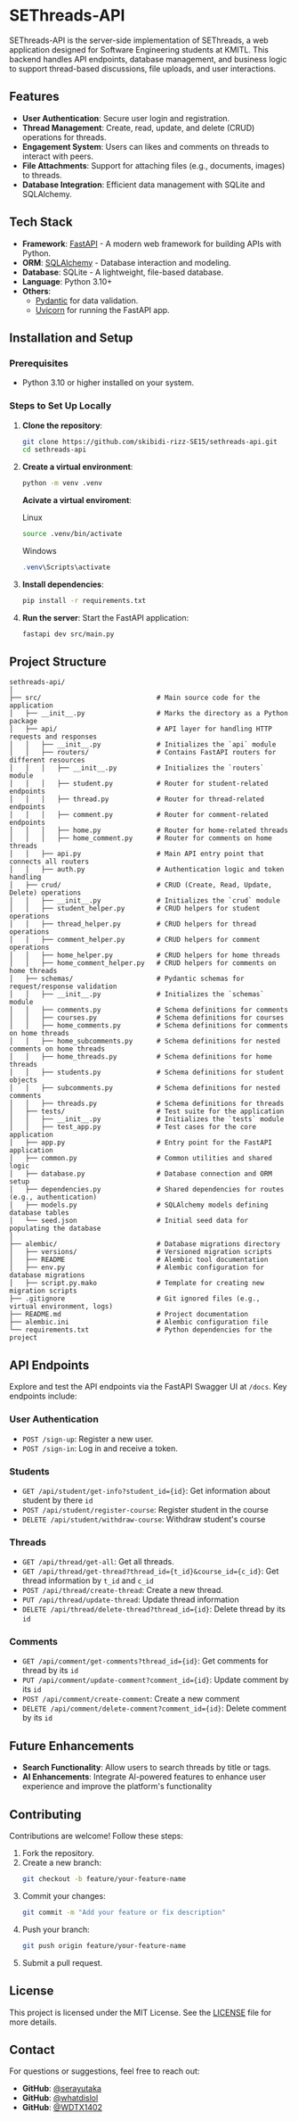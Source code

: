 # SEThreads-API

SEThreads-API is the server-side implementation of SEThreads, a web application designed for Software Engineering students at KMITL. This backend handles API endpoints, database management, and business logic to support thread-based discussions, file uploads, and user interactions.

## Features

- **User Authentication**: Secure user login and registration.
- **Thread Management**: Create, read, update, and delete (CRUD) operations for threads.
- **Engagement System**: Users can likes and comments on threads to interact with peers.
- **File Attachments**: Support for attaching files (e.g., documents, images) to threads.
- **Database Integration**: Efficient data management with SQLite and SQLAlchemy.

## Tech Stack

- **Framework**: [FastAPI](https://fastapi.tiangolo.com/) - A modern web framework for building APIs with Python.
- **ORM**: [SQLAlchemy](https://www.sqlalchemy.org/) - Database interaction and modeling.
- **Database**: SQLite - A lightweight, file-based database.
- **Language**: Python 3.10+
- **Others**:
  - [Pydantic](https://pydantic-docs.helpmanual.io/) for data validation.
  - [Uvicorn](https://www.uvicorn.org/) for running the FastAPI app.

## Installation and Setup

### Prerequisites
- Python 3.10 or higher installed on your system.

### Steps to Set Up Locally

1. **Clone the repository**:
   ```bash
   git clone https://github.com/skibidi-rizz-SE15/sethreads-api.git
   cd sethreads-api
   ```

2. **Create a virtual environment**:
   ```bash
   python -m venv .venv
   ```
   **Acivate a virtual enviroment**:

   Linux
   ```bash
   source .venv/bin/activate
   ```
   Windows
   ```powershell
   .venv\Scripts\activate
   ```
   

4. **Install dependencies**:
   ```bash
   pip install -r requirements.txt
   ```

5. **Run the server**:
   Start the FastAPI application:
   ```bash
   fastapi dev src/main.py
   ```

## Project Structure

```plaintext
sethreads-api/
│
├── src/                             # Main source code for the application
│   ├── __init__.py                  # Marks the directory as a Python package
│   ├── api/                         # API layer for handling HTTP requests and responses
│   │   ├── __init__.py              # Initializes the `api` module
│   │   ├── routers/                 # Contains FastAPI routers for different resources
│   │   │   ├── __init__.py          # Initializes the `routers` module
│   │   │   ├── student.py           # Router for student-related endpoints
│   │   │   ├── thread.py            # Router for thread-related endpoints
│   │   │   ├── comment.py           # Router for comment-related endpoints
│   │   │   ├── home.py              # Router for home-related threads
│   │   │   ├── home_comment.py      # Router for comments on home threads
│   │   ├── api.py                   # Main API entry point that connects all routers
│   │   ├── auth.py                  # Authentication logic and token handling
│   ├── crud/                        # CRUD (Create, Read, Update, Delete) operations
│   │   ├── __init__.py              # Initializes the `crud` module
│   │   ├── student_helper.py        # CRUD helpers for student operations
│   │   ├── thread_helper.py         # CRUD helpers for thread operations
│   │   ├── comment_helper.py        # CRUD helpers for comment operations
│   │   ├── home_helper.py           # CRUD helpers for home threads
│   │   ├── home_comment_helper.py   # CRUD helpers for comments on home threads
│   ├── schemas/                     # Pydantic schemas for request/response validation
│   │   ├── __init__.py              # Initializes the `schemas` module
│   │   ├── comments.py              # Schema definitions for comments
│   │   ├── courses.py               # Schema definitions for courses
│   │   ├── home_comments.py         # Schema definitions for comments on home threads
│   │   ├── home_subcomments.py      # Schema definitions for nested comments on home threads
│   │   ├── home_threads.py          # Schema definitions for home threads
│   │   ├── students.py              # Schema definitions for student objects
│   │   ├── subcomments.py           # Schema definitions for nested comments
│   │   ├── threads.py               # Schema definitions for threads
│   ├── tests/                       # Test suite for the application
│   │   ├── __init__.py              # Initializes the `tests` module
│   │   ├── test_app.py              # Test cases for the core application
│   ├── app.py                       # Entry point for the FastAPI application
│   ├── common.py                    # Common utilities and shared logic
│   ├── database.py                  # Database connection and ORM setup
│   ├── dependencies.py              # Shared dependencies for routes (e.g., authentication)
│   ├── models.py                    # SQLAlchemy models defining database tables
│   └── seed.json                    # Initial seed data for populating the database
│
├── alembic/                         # Database migrations directory
│   ├── versions/                    # Versioned migration scripts
│   ├── README                       # Alembic tool documentation
│   ├── env.py                       # Alembic configuration for database migrations
│   ├── script.py.mako               # Template for creating new migration scripts
├── .gitignore                       # Git ignored files (e.g., virtual environment, logs)
├── README.md                        # Project documentation
├── alembic.ini                      # Alembic configuration file
└── requirements.txt                 # Python dependencies for the project
```

## API Endpoints

Explore and test the API endpoints via the FastAPI Swagger UI at `/docs`. Key endpoints include:

### User Authentication
- `POST /sign-up`: Register a new user.
- `POST /sign-in`: Log in and receive a token.

### Students
- `GET /api/student/get-info?student_id={id}`: Get information about student by there `id`
- `POST /api/student/register-course`: Register student in the course
- `DELETE /api/student/withdraw-course`: Withdraw student's course

### Threads
- `GET /api/thread/get-all`: Get all threads.
- `GET /api/thread/get-thread?thread_id={t_id}&course_id={c_id}`: Get thread information by `t_id` and `c_id`
- `POST /api/thread/create-thread`: Create a new thread.
- `PUT /api/thread/update-thread`: Update thread information
- `DELETE /api/thread/delete-thread?thread_id={id}`: Delete thread by its `id`

### Comments
- `GET /api/comment/get-comments?thread_id={id}`: Get comments for thread by its `id`
- `PUT /api/comment/update-comment?comment_id={id}`: Update comment by its `id`
- `POST /api/comment/create-comment`: Create a new comment
- `DELETE /api/comment/delete-comment?comment_id={id}`: Delete comment by its `id`

## Future Enhancements
- **Search Functionality**: Allow users to search threads by title or tags.
- **AI Enhancements**: Integrate AI-powered features to enhance user experience and improve the platform's functionality

## Contributing

Contributions are welcome! Follow these steps:
1. Fork the repository.
2. Create a new branch:
   ```bash
   git checkout -b feature/your-feature-name
   ```
3. Commit your changes:
   ```bash
   git commit -m "Add your feature or fix description"
   ```
4. Push your branch:
   ```bash
   git push origin feature/your-feature-name
   ```
5. Submit a pull request.

## License

This project is licensed under the MIT License. See the [LICENSE](LICENSE) file for more details.

## Contact

For questions or suggestions, feel free to reach out:
- **GitHub**: [@serayutaka](https://github.com/serayutaka)
- **GitHub**: [@whatdislol](https://github.com/whatdislol)
- **GitHub**: [@WDTX1402](https://github.com/WDTX1402)
